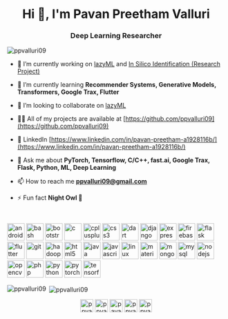 <h1 align="center">Hi 👋, I'm Pavan Preetham Valluri</h1>
<h3 align="center">Deep Learning Researcher</h3>

<p align="left"> <img src="https://komarev.com/ghpvc/?username=ppvalluri09" alt="ppvalluri09" /> </p>

- 🔭 I’m currently working on [lazyML](https://github.com/ppvalluri09/lazyML) and [In Silico Identification (Research Project)](#)

- 🌱 I’m currently learning **Recommender Systems, Generative Models, Transformers, Google Trax, Flutter**

- 👯 I’m looking to collaborate on [lazyML](https://github.com/ppvalluri09/lazyML)

- 👨‍💻 All of my projects are available at [https://github.com/ppvalluri09](https://github.com/ppvalluri09)

- 📝 LinkedIn [https://www.linkedin.com/in/pavan-preetham-a1928116b/](https://www.linkedin.com/in/pavan-preetham-a1928116b/)

- 💬 Ask me about **PyTorch, Tensorflow, C/C++, fast.ai, Google Trax, Flask, Python, ML, Deep Learning**

- 📫 How to reach me **ppvalluri09@gmail.com**

- ⚡ Fun fact **Night Owl 🦉**
<br/>

<p align="left"><img src="https://devicons.github.io/devicon/devicon.git/icons/android/android-original-wordmark.svg" alt="android" width="40" height="40"/> <img src="https://www.vectorlogo.zone/logos/gnu_bash/gnu_bash-icon.svg" alt="bash" width="40" height="40"/> <img src="https://devicons.github.io/devicon/devicon.git/icons/bootstrap/bootstrap-plain.svg" alt="bootstrap" width="40" height="40"/> <img src="https://devicons.github.io/devicon/devicon.git/icons/c/c-original.svg" alt="c" width="40" height="40"/> <img src="https://devicons.github.io/devicon/devicon.git/icons/cplusplus/cplusplus-original.svg" alt="cplusplus" width="40" height="40"/> <img src="https://devicons.github.io/devicon/devicon.git/icons/css3/css3-original-wordmark.svg" alt="css3" width="40" height="40"/> <img src="https://www.vectorlogo.zone/logos/dartlang/dartlang-icon.svg" alt="dart" width="40" height="40"/> <img src="https://devicons.github.io/devicon/devicon.git/icons/django/django-original.svg" alt="django" width="40" height="40"/> <img src="https://devicons.github.io/devicon/devicon.git/icons/express/express-original-wordmark.svg" alt="express" width="40" height="40"/> <img src="https://www.vectorlogo.zone/logos/firebase/firebase-icon.svg" alt="firebase" width="40" height="40"/> <img src="https://www.vectorlogo.zone/logos/pocoo_flask/pocoo_flask-icon.svg" alt="flask" width="40" height="40"/> <img src="https://www.vectorlogo.zone/logos/flutterio/flutterio-icon.svg" alt="flutter" width="40" height="40"/> <img src="https://www.vectorlogo.zone/logos/git-scm/git-scm-icon.svg" alt="git" width="40" height="40"/> <img src="https://www.vectorlogo.zone/logos/apache_hadoop/apache_hadoop-icon.svg" alt="hadoop" width="40" height="40"/> <img src="https://devicons.github.io/devicon/devicon.git/icons/html5/html5-original-wordmark.svg" alt="html5" width="40" height="40"/> <img src="https://devicons.github.io/devicon/devicon.git/icons/java/java-original-wordmark.svg" alt="java" width="40" height="40"/> <img src="https://devicons.github.io/devicon/devicon.git/icons/javascript/javascript-original.svg" alt="javascript" width="40" height="40"/> <img src="https://devicons.github.io/devicon/devicon.git/icons/linux/linux-original.svg" alt="linux" width="40" height="40"/> <img src="https://raw.githubusercontent.com/prplx/svg-logos/5585531d45d294869c4eaab4d7cf2e9c167710a9/svg/materialize.svg" alt="materialize" width="40" height="40"/> <img src="https://devicons.github.io/devicon/devicon.git/icons/mongodb/mongodb-original-wordmark.svg" alt="mongodb" width="40" height="40"/> <img src="https://devicons.github.io/devicon/devicon.git/icons/mysql/mysql-original-wordmark.svg" alt="mysql" width="40" height="40"/> <img src="https://devicons.github.io/devicon/devicon.git/icons/nodejs/nodejs-original-wordmark.svg" alt="nodejs" width="40" height="40"/> <img src="https://www.vectorlogo.zone/logos/opencv/opencv-icon.svg" alt="opencv" width="40" height="40"/> <img src="https://devicons.github.io/devicon/devicon.git/icons/php/php-original.svg" alt="php" width="40" height="40"/> <img src="https://devicons.github.io/devicon/devicon.git/icons/python/python-original.svg" alt="python" width="40" height="40"/> <img src="https://www.vectorlogo.zone/logos/pytorch/pytorch-icon.svg" alt="pytorch" width="40" height="40"/> <img src="https://www.vectorlogo.zone/logos/tensorflow/tensorflow-icon.svg" alt="tensorflow" width="40" height="40"/></p><p><img align="left" src="https://github-readme-stats.vercel.app/api/top-langs/?username=ppvalluri09&layout=compact&hide=html" alt="ppvalluri09" /></p>

<p>&nbsp;<img align="center" src="https://github-readme-stats.vercel.app/api?username=ppvalluri09&show_icons=true" alt="ppvalluri09" /></p>

<p align="center">
<a href="https://dev.to/ppvalluri09" target="blank"><img align="center" src="https://cdn.jsdelivr.net/npm/simple-icons@3.0.1/icons/dev-dot-to.svg" alt="ppvalluri09" height="30" width="30" /></a>
<a href="https://twitter.com/ppvalluri" target="blank"><img align="center" src="https://cdn.jsdelivr.net/npm/simple-icons@3.0.1/icons/twitter.svg" alt="ppvalluri" height="30" width="30" /></a>
<a href="https://www.linkedin.com/in/pavan-preetham-a1928116b/" target="blank"><img align="center" src="https://cdn.jsdelivr.net/npm/simple-icons@3.0.1/icons/linkedin.svg" alt="pavan preetham" height="30" width="30" /></a>
<a href="https://kaggle.com/ppvalluri09" target="blank"><img align="center" src="https://cdn.jsdelivr.net/npm/simple-icons@3.0.1/icons/kaggle.svg" alt="ppvalluri" height="30" width="30" /></a>
<a href="https://instagram.com/ppvalluri09" target="blank"><img align="center" src="https://cdn.jsdelivr.net/npm/simple-icons@3.0.1/icons/instagram.svg" alt="ppvalluri09" height="30" width="30" /></a>
</p>
